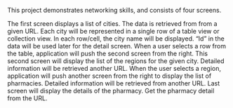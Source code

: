 
This project demonstrates networking skills, and consists of four screens.

The first screen displays a list of cities. The data is retrieved from from a given URL. Each city will be represented in a single row of a table view or collection view. In each row/cell, the city name will be displayed. “Id” in the data will be used later for the detail screen.
When a user selects a row from the table, application will push the second screen from the right. This second screen will display the list of the regions for the given city. Detailed information will be retrieved another URL.
When the user selects a region, application will push another screen from the right to display the list of pharmacies. Detailed information will be retrieved from another URL.
Last screen will display the details of the pharmacy. Get the pharmacy detail from the URL.
